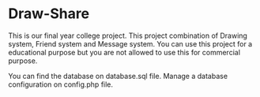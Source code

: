 # Draw-Share
This is our final year college project. This project combination of Drawing system, Friend system and Message system. You can use this project for a educational purpose but you are not allowed to use this for commercial purpose.

You can find the database on database.sql file.
Manage a database configuration on config.php file.
